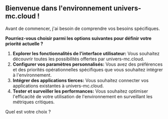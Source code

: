 ## Bienvenue dans l'environnement univers-mc.cloud !

Avant de commencer, j'ai besoin de comprendre vos besoins spécifiques.  

**Pourriez-vous choisir parmi les options suivantes pour définir votre priorité actuelle ?**

1. **Explorer les fonctionnalités de l'interface utilisateur:**  Vous souhaitez découvrir toutes les possibilités offertes par univers-mc.cloud.
2. **Configurer vos paramètres personnalisés:** Vous avez des préférences et des priorités opérationnelles spécifiques que vous souhaitez intégrer à l'environnement.
3. **Intégrer des applications tierces:** Vous souhaitez connecter vos applications existantes à univers-mc.cloud.
4. **Tester et surveiller les performances:** Vous souhaitez optimiser l'efficacité de votre utilisation de l'environnement en surveillant les métriques critiques.


Quel est votre choix ?




